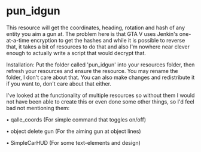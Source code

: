 # pun_idgun



This resource will get the coordinates, heading, rotation and hash of any entity you aim a gun at. The problem here is that GTA V uses Jenkin's one-at-a-time encryption to get the hashes and while it is possible to reverse that, it takes a bit of resources to do that and also I'm nowhere near clever enough to actually write a script that would decrypt that.



Installation:
Put the folder called 'pun_idgun' into your resources folder, then refresh your resources and ensure the resource. You may rename the folder, I don't care about that. You can also make changes and redistribute it if you want to, don't care about that either.



I've looked at the functionality of multiple resources so without them I would not have been able to create this or even done some other things, so I'd feel bad not mentioning them:

• qalle_coords (For simple command that toggles on/off)

• object delete gun (For the aiming gun at object lines)

• SimpleCarHUD (For some text-elements and design)
